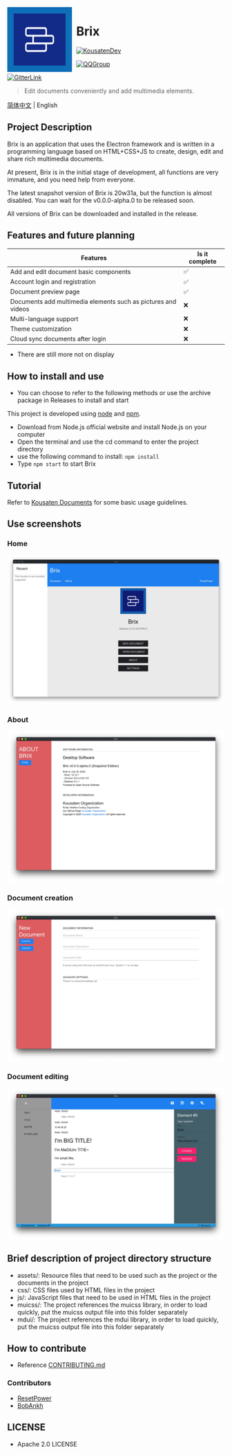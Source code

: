 <img width="150" height="150" align="left" style="float: left; margin: 0 10px 0 0;" alt="Brix Logo" src="assets/Brix.png">

# Brix

[![KousatenDev](https://img.shields.io/badge/Development-Kousaten-00bfff?style=flat-square)](https://github.com/kousaten)

[![QQGroup](https://img.shields.io/badge/QQGroup-698353248-f28258?style=flat-square)](https://www.baidu.com/s?ie=utf-8&f=3&rsv_bp=1&tn=monline_4_dg&wd=%E7%9F%A5%E9%81%93%E7%BE%A4%E5%8F%B7%E6%80%8E%E4%B9%88%E5%8A%A0%E5%85%A5qq%E7%BE%A4&oq=%25E9%25A2%259C%25E8%2589%25B2%25E4%25BB%25A3%25E7%25A0%2581&rsv_pq=8c4a645200028faa&rsv_t=20e9%2F5gduFOE5yCsOQR20aVWEthO5RkUtczlS30RHTZTWL70fvnBebZ2IXUflLheYJiY&rqlang=cn&rsv_enter=1&rsv_dl=ts_2&rsv_sug3=15&rsv_sug1=6&rsv_sug7=100&rsv_sug2=1&rsv_btype=t&prefixsug=%25E7%259F%25A5%25E9%2581%2593%25E7%25BE%25A4%25E5%258F%25B7&rsp=2&inputT=3826&rsv_sug4=3964)

[![GitterLink](https://img.shields.io/badge/ChatOn-Gitter-177cb0?style=flat-square)](https://gitter.im/Kousaten-Dev/community?utm_source=badge&utm_medium=badge&utm_campaign=pr-badge)

> Edit documents conveniently and add multimedia elements.

[简体中文](README.zh.md) | English

## Project Description

Brix is an application that uses the Electron framework and is written in a programming language based on HTML+CSS+JS to create, design, edit and share rich multimedia documents.

At present, Brix is in the initial stage of development, all functions are very immature, and you need help from everyone.

The latest snapshot version of Brix is 20w31a, but the function is almost disabled. You can wait for the v0.0.0-alpha.0 to be released soon.

All versions of Brix can be downloaded and installed in the release.

## Features and future planning

| Features | Is it complete |
| --- | --- |
| Add and edit document basic components | ✅ |
| Account login and registration | ✅ |
| Document preview page | ✅ |
| Documents add multimedia elements such as pictures and videos | ❌ |
| Multi-language support | ❌ |
| Theme customization | ❌ |
| Cloud sync documents after login | ❌ |

- There are still more not on display

## How to install and use

- You can choose to refer to the following methods or use the archive package in Releases to install and start

This project is developed using [node](nodejs.org) and [npm](npmjs.org).

- Download from Node.js official website and install Node.js on your computer
- Open the terminal and use the cd command to enter the project directory
- use the following command to install: `npm install`
- Type `npm start` to start Brix

## Tutorial

Refer to [Kousaten Documents](https://kousaten.github.io/) for some basic usage guidelines.

## Use screenshots

### Home

![assets/demo-0.jpg](assets/demo-0.jpg)

### About

![assets/demo-1.jpg](assets/demo-1.jpg)

### Document creation

![assets/demo-2.jpg](assets/demo-2.jpg)

### Document editing

![assets/demo-3.jpg](assets/demo-3.jpg)

## Brief description of project directory structure

- assets/: Resource files that need to be used such as the project or the documents in the project
- css/: CSS files used by HTML files in the project
- js/: JavaScript files that need to be used in HTML files in the project
- muicss/: The project references the muicss library, in order to load quickly, put the muicss output file into this folder separately
- mdui/: The project references the mdui library, in order to load quickly, put the muicss output file into this folder separately

## How to contribute

- Reference [CONTRIBUTING.md](https://github.com/BobAnkh/LinuxBeginner/blob/master/CONTRIBUTING.md)

### Contributors

- [ResetPower](https://github.com/ResetPower)
- [BobAnkh](https://github.com/BobAnkh)

## LICENSE

- Apache 2.0 LICENSE
